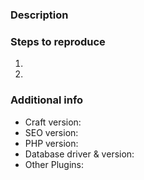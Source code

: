 ### Description



### Steps to reproduce

1.
2.


### Additional info

- Craft version:
- SEO version:
- PHP version:
- Database driver & version:
- Other Plugins:
